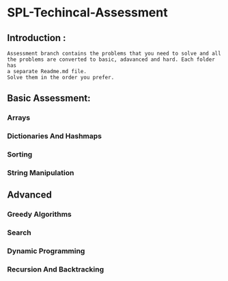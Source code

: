 # SPL-Techincal-Assessment

## Introduction :

    Assessment branch contains the problems that you need to solve and all
    the problems are converted to basic, adavanced and hard. Each folder has 
    a separate Readme.md file.
    Solve them in the order you prefer.

## Basic Assessment:

### Arrays

### Dictionaries And Hashmaps

### Sorting

### String Manipulation

## Advanced

### Greedy Algorithms

### Search 

### Dynamic Programming

### Recursion And Backtracking